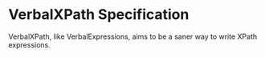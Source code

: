 # VerbalXPath Specification

VerbalXPath, like VerbalExpressions, aims to be a saner way to write XPath
expressions.
